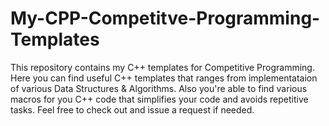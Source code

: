 # My-CPP-Competitve-Programming-Templates
This repository contains my C++ templates for Competitive Programming. Here you can find useful C++ templates that ranges from implementataion of various Data Structures &amp; Algorithms. Also you're able to find various macros for you C++ code that simplifies your code and avoids repetitive tasks. Feel free to check out and issue a request if needed.
